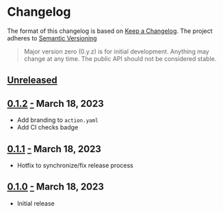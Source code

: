 # Changelog

The format of this changelog is based on [Keep a Changelog](http://keepachangelog.com/en/1.0.0/).
The project adheres to [Semantic Versioning](http://semver.org/spec/v2.0.0.html)

> Major version zero (0.y.z) is for initial development. Anything may change at any time.
> The public API should not be considered stable.

## [Unreleased]

## [0.1.2] <a name="0.1.2" href="#0.1.2">-</a> March 18, 2023

- Add branding to `action.yaml`
- Add CI checks badge

## [0.1.1] <a name="0.1.1" href="#0.1.1">-</a> March 18, 2023

- Hotfix to synchronize/fix release process

## [0.1.0] <a name="0.1.0" href="#0.1.0">-</a> March 18, 2023

- Initial release

[unreleased]: https://github.com/jamestrousdale/github-app-jwt-token/compare/0.1.2...HEAD
[0.1.2]: https://github.com/jamestrousdale/github-app-jwt-token/compare/0.1.1...0.1.2
[0.1.1]: https://github.com/jamestrousdale/github-app-jwt-token/compare/0.1.0...0.1.1
[0.1.0]: https://github.com/jamestrousdale/github-app-jwt-token/compare/25d92ec344a3ce2f1516cacad5745f92ab3cf0ba...0.1.0
